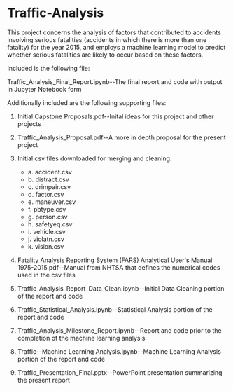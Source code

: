 # Traffic-Analysis

This project concerns the analysis of factors that contributed to accidents involving serious fatalities (accidents in which there is more than one fatality) for the year 2015, and employs a machine learning model to predict whether serious fatalities are likely to occur based on these factors.  

Included is the following file:

Traffic_Analysis_Final_Report.ipynb--The final report and code with output in Jupyter Notebook form

Additionally included are the following supporting files:

1.  Initial Capstone Proposals.pdf--Inital ideas for this project and other projects

2.  Traffic_Analysis_Proposal.pdf--A more in depth proposal for the present project

3.  Initial csv files downloaded for merging and cleaning:

    * a.  accident.csv
    * b.  distract.csv
    * c.  drimpair.csv
    * d.  factor.csv
    * e.  maneuver.csv
    * f.  pbtype.csv
    * g.  person.csv
    * h.  safetyeq.csv
    * i.  vehicle.csv
    * j.  violatn.csv
    * k.  vision.csv
 
4.  Fatality Analysis Reporting System (FARS) Analytical User's Manual 1975-2015.pdf--Manual from NHTSA that defines the numerical codes used in the csv files

5.  Traffic_Analysis_Report_Data_Clean.ipynb--Initial Data Cleaning portion of the report and code

6.  Traffic_Statistical_Analysis.ipynb--Statistical Analysis portion of the report and code

7.  Traffic_Analysis_Milestone_Report.ipynb--Report and code prior to the completion of the machine learning analysis

8.  Traffic--Machine Learning Analysis.ipynb--Machine Learning Analysis portion of the report and code

9.  Traffic_Presentation_Final.pptx--PowerPoint presentation summarizing the present report




